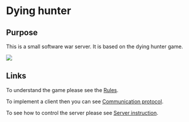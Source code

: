 # Dying hunter

## Purpose

This is a small software war server.
It is based on the dying hunter game.

![](dh_demo.gif)

## Links

To understand the game please see the [Rules](./RULES.md).

To implement a client then you can see [Communication protocol](./TCP_PROTOCOL.md).

To see how to control the server please see [Server instruction](./SERVER_INSTRUCTION.md).
